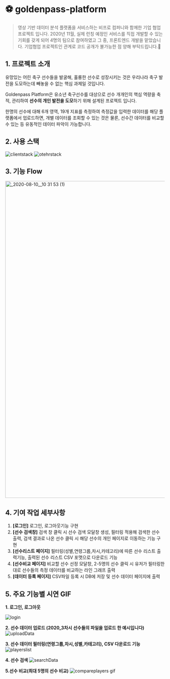 # ⚽ goldenpass-platform

> 영상 기반 데이터 분석 플랫폼을 서비스하는 비프로 컴퍼니와 함께한 기업 협업 프로젝트 입니다. 2020년 11월, 실제 런칭 예정인 서비스를 직접 개발할 수 있는 기회를 갖게 되어 4명의 팀으로 참여하였고 그 중, 프론트엔드 개발을 맡았습니다.
기업협업 프로젝트인 관계로 코드 공개가 불가능한 점 양해 부탁드립니다.🤣

## 1. 프로젝트 소개
유망있는 어린 축구 선수들을 발굴해, 훌륭한 선수로 성장시키는 것은 우리나라 축구 발전을 도모하는데 빼놓을 수 없는 핵심 과제일 것입니다.

Goldenpass Platform은 유소년 축구선수를 대상으로 선수 개개인의 핵심 역량을 축적, 관리하여 **선수의 개인 발전을 도모**하기 위해 설계된 프로젝트 입니다.

한명의 선수에 대해 6개 영역, 19개 지표를 측정하여 측정값을 입력한 데이터를 해당 플랫폼에서 업로드하면, 개별 데이터를 조회할 수 있는 것은 물론, 선수간 데이터를 비교할 수 있는 등 유동적인 데이터 파악이 가능합니다.

## 2. 사용 스택 
![clientstack](https://user-images.githubusercontent.com/59456824/90146558-23a7a180-ddbc-11ea-8f1e-c6e560a2717e.png)
![otehrstack](https://user-images.githubusercontent.com/59456824/90146561-25716500-ddbc-11ea-9f8d-e32ad1f8485b.png)


## 3. 기능 Flow 
<img width="1000" alt="_2020-08-10__10 31 53 (1)" src="https://user-images.githubusercontent.com/59456824/90146986-aaf51500-ddbc-11ea-9126-2629998a0811.png">

## 4. 기여 작업 세부사항
1. **[로그인]** 로그인, 로그아웃기능 구현 
2. **[선수 검색창]** 검색 창 클릭 시 선수 검색 모달창 생성, 필터링 적용해 검색한 선수 출력, 검색 결과로 나온 선수 클릭 시 해당 선수의 개인 페이지로 이동하는 기능 구현 
3. **[선수리스트 페이지]** 필터링(성별,연령그룹,차시,카테고리)에 따른 선수 리스트 출력기능, 출력된 선수 리스트 CSV 포맷으로 다운로드 기능
4. **[선수비교 페이지]** 비교할 선수 선정 모달창, 2-5명의 선수 클릭 시 유저가 필터링한 대로 선수들의 측정 데이터를 비교하는 라인 그래프 출력
5. **[데이터 등록 페이지]** CSV파일 등록 시 DB에 저장 및 선수 데이터 페이지에 출력


## 5. 주요 기능별 시연 GIF
**1. 로그인, 로그아웃**

![login](https://user-images.githubusercontent.com/59456824/90150068-345a1680-ddc0-11ea-9297-9843d535c51a.gif)

**2. 선수 데이터 업로드 (2020_3차시 선수들의 파일을 업로드 한 예시입니다)**
![uploadData](https://user-images.githubusercontent.com/59456824/90150091-3c19bb00-ddc0-11ea-8f11-90f2890f2bad.gif)

**3. 선수 데이터 필터링(연령그룹,차시,성별,카테고리), CSV 다운로드 기능** 
![playerslist](https://user-images.githubusercontent.com/59456824/90151084-51431980-ddc1-11ea-8272-3edb84f04a06.gif)

**4. 선수 검색**
![searchData](https://user-images.githubusercontent.com/59456824/90150123-476ce680-ddc0-11ea-8eb3-bd0034664603.gif)

**5.선수 비교(최대 5명의 선수 비교)**
![compareplayers gif](https://user-images.githubusercontent.com/59456824/90148099-ed6b2180-ddbd-11ea-86ba-a2841fa27ab3.gif)


